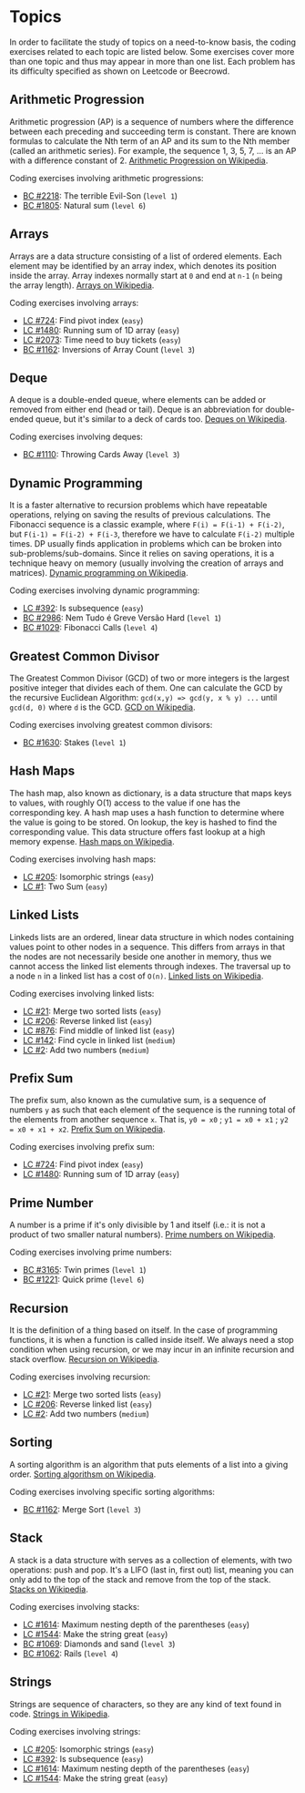 # Topics

In order to facilitate the study of topics on a need-to-know basis, the coding exercises related to each topic are listed below. Some exercises cover more than one topic and thus may appear in more than one list. Each problem has its difficulty specified as shown on Leetcode or Beecrowd. 

## Arithmetic Progression
Arithmetic progression (AP) is a sequence of numbers where the difference between each preceding and succeeding term is constant. There are known formulas to calculate the Nth term of an AP and its sum to the Nth member (called an arithmetic series). For example, the sequence 1, 3, 5, 7, ... is an AP with a difference constant of 2. [Arithmetic Progression on Wikipedia](https://en.wikipedia.org/wiki/Arithmetic_progression).

Coding exercises involving arithmetic progressions:
- [BC #2218](../beecrowd/2218-the-terrible-evilson/): The terrible Evil-Son (`level 1`)
- [BC #1805](../beecrowd/1805-natural-sum/): Natural sum (`level 6`)

## Arrays
Arrays are a data structure consisting of a list of ordered elements. Each element may be identified by an array index, which denotes its position inside the array. Array indexes normally start at `0` and end at `n-1` (`n` being the array length). [Arrays on Wikipedia](https://en.wikipedia.org/wiki/Array_data_structure).

Coding exercises involving arrays:
- [LC #724](../leetcode/724-find-pivot-index/): Find pivot index (`easy`)
- [LC #1480](../leetcode/1480-running-sum-of-1d-array/): Running sum of 1D array (`easy`)
- [LC #2073](../leetcode/2073-time-needed-to-buy-tickets/): Time need to buy tickets (`easy`)
- [BC #1162](../beecrowd/1162/): Inversions of Array Count (`level 3`)

## Deque
A deque is a double-ended queue, where elements can be added or removed from either end (head or tail). Deque is an abbreviation for double-ended queue, but it's similar to a deck of cards too. [Deques on Wikipedia](https://en.wikipedia.org/wiki/Double-ended_queue).

Coding exercises involving deques:
- [BC #1110](../beecrowd/1110-throwing-cards/): Throwing Cards Away (`level 3`)

## Dynamic Programming
It is a faster alternative to recursion problems which have repeatable operations, relying on saving the results of previous calculations. The Fibonacci sequence is a classic example, where `F(i) = F(i-1) + F(i-2)`, but `F(i-1) = F(i-2) + F(i-3`, therefore we have to calculate `F(i-2)` multiple times. DP usually finds application in problems which can be broken into sub-problems/sub-domains. Since it relies on saving operations, it is a technique heavy on memory (usually involving the creation of arrays and matrices). [Dynamic programming on Wikipedia](https://en.wikipedia.org/wiki/Dynamic_programming).

Coding exercises involving dynamic programming:
- [LC #392](../leetcode/392-is-subsequence/): Is subsequence (`easy`)
- [BC #2986](../beecrowd/2986-not-all-strikes/): Nem Tudo é Greve Versão Hard (`level 1`)
- [BC #1029](../beecrowd/1029-fibonacci-calls/): Fibonacci Calls (`level 4`)

## Greatest Common Divisor
The Greatest Common Divisor (GCD) of two or more integers is the largest positive integer that divides each of them. One can calculate the GCD by the recursive Euclidean Algorithm: `gcd(x,y) => gcd(y, x % y) ...` until `gcd(d, 0)` where `d` is the GCD. [GCD on Wikipedia](https://en.wikipedia.org/wiki/Greatest_common_divisor).

Coding exercises involving greatest common divisors:
- [BC #1630](../beecrowd/1630-stakes/): Stakes (`level 1`)

## Hash Maps
The hash map, also known as dictionary, is a data structure that maps keys to values, with roughly O(1) access to the value if one has the corresponding key. A hash map uses a hash function to determine where the value is going to be stored. On lookup, the key is hashed to find the corresponding value. This data structure offers fast lookup at a high memory expense. [Hash maps on Wikipedia](https://en.wikipedia.org/wiki/Hash_table). 

Coding exercises involving hash maps:
- [LC #205](../leetcode/205-isomorphic-strings/): Isomorphic strings (`easy`)
- [LC #1](../leetcode/1-two-sum/): Two Sum (`easy`)

## Linked Lists
Linkeds lists are an ordered, linear data structure in which nodes containing values point to other nodes in a sequence. This differs from arrays in that the nodes are not necessarily beside one another in memory, thus we cannot access the linked list elements through indexes. The traversal up to a node `n` in a linked list has a cost of `O(n)`. [Linked lists on Wikipedia](https://en.wikipedia.org/wiki/Linked_list).

Coding exercises involving linked lists:
- [LC #21](../leetcode/21-merge-two-sorted-lists/): Merge two sorted lists (`easy`)
- [LC #206](../leetcode/206-reverse-linked-list/): Reverse linked list (`easy`)
- [LC #876](../leetcode/876-middle-of-linked-list/): Find middle of linked list (`easy`)
- [LC #142](../leetcode/142-linked-list-cycle/): Find cycle in linked list (`medium`)
- [LC #2](../leetcode/2-add-two-numbers/): Add two numbers (`medium`)

## Prefix Sum
The prefix sum, also known as the cumulative sum, is a sequence of numbers `y` as such that each element of the sequence is the running total of the elements from another sequence `x`. That is, `y0 = x0` ; `y1 = x0 + x1` ; `y2 = x0 + x1 + x2`. [Prefix Sum on Wikipedia](https://en.wikipedia.org/wiki/Prefix_sum).

Coding exercises involving prefix sum:
- [LC #724](../leetcode/724-find-pivot-index/): Find pivot index (`easy`)
- [LC #1480](../leetcode/1480-running-sum-of-1d-array/): Running sum of 1D array (`easy`)

## Prime Number
A number is a prime if it's only divisible by 1 and itself (i.e.: it is not a product of two smaller natural numbers). [Prime numbers on Wikipedia](https://en.wikipedia.org/wiki/Prime_number).

Coding exercises involving prime numbers:
- [BC #3165](../beecrowd/3165-twin-primes/): Twin primes (`level 1`)
- [BC #1221](../beecrowd/1221-quick-prime/): Quick prime (`level 6`)

## Recursion
It is the definition of a thing based on itself. In the case of programming functions, it is when a function is called inside itself. We always need a stop condition when using recursion, or we may incur in an infinite recursion and stack overflow. [Recursion on Wikipedia](https://en.wikipedia.org/wiki/Recursion).

Coding exercises involving recursion:
- [LC #21](../leetcode/21-merge-two-sorted-lists/): Merge two sorted lists (`easy`)
- [LC #206](../leetcode/206-reverse-linked-list/): Reverse linked list (`easy`)
- [LC #2](../leetcode/2-add-two-numbers/): Add two numbers (`medium`)

## Sorting
A sorting algorithm is an algorithm that puts elements of a list into a giving order. [Sorting algorithsm on Wikipedia](https://en.wikipedia.org/wiki/Sorting_algorithm).

Coding exercises involving specific sorting algorithms:
- [BC #1162](../beecrowd/1162/): Merge Sort (`level 3`)

## Stack
A stack is a data structure with serves as a collection of elements, with two operations: push and pop. It's a LIFO (last in, first out) list, meaning you can only add to the top of the stack and remove from the top of the stack. [Stacks on Wikipedia](https://en.wikipedia.org/wiki/Stack_(abstract_data_type)).

Coding exercises involving stacks:
- [LC #1614](../leetcode/1614-maximum-nesting-depth/): Maximum nesting depth of the parentheses (`easy`)
- [LC #1544](../leetcode/1544-make-the-string-great/): Make the string great (`easy`)
- [BC #1069](../beecrowd/1069-diamonds-n-sand/): Diamonds and sand (`level 3`)
- [BC #1062](../beecrowd/1062/): Rails (`level 4`)


## Strings
Strings are sequence of characters, so they are any kind of text found in code. [Strings in Wikipedia](https://en.wikipedia.org/wiki/String_(computer_science)).

Coding exercises involving strings:
- [LC #205](../leetcode/205-isomorphic-strings/): Isomorphic strings (`easy`)
- [LC #392](../leetcode/392-is-subsequence/): Is subsequence (`easy`)
- [LC #1614](../leetcode/1614-maximum-nesting-depth/): Maximum nesting depth of the parentheses (`easy`)
- [LC #1544](../leetcode/1544-make-the-string-great/): Make the string great (`easy`)
